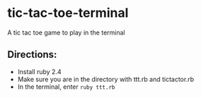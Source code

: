 # tic-tac-toe-terminal
A tic tac toe game to play in the terminal

## Directions:
  - Install ruby 2.4
  - Make sure you are in the directory with ttt.rb and tictactor.rb
  - In the terminal, enter `ruby ttt.rb`
